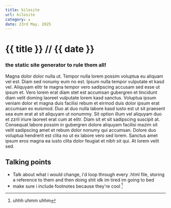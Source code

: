 ```yaml
---
title: kilosite
url: kilosite
category: ★
date: 23rd May, 2025
---
```


# {{ title }} <span>// {{ date }}</span>
### <span>the static site generator to rule them all!</span>
Magna dolor dolor nulla ut.
Tempor nulla lorem possim voluptua eu aliquam vel est.
Diam sed nonumy eum no est.
Ipsum nulla tempor vulputate et kasd vel.
Aliquyam elitr te magna tempor vero sadipscing accusam sed esse ut ipsum et.
Vero lorem erat diam stet est accumsan gubergren et tincidunt diam velit doming laoreet vulputate lorem kasd sanctus.
Voluptua ipsum veniam dolor et magna duis facilisi rebum et eirmod duis dolor ipsum erat accumsan ex euismod.
Duo at duo nulla labore kasd iusto est ut sit praesent sea eum erat at sit aliquyam ut nonummy.
Sit option illum vel aliquyam duo et zzril iriure laoreet erat cum at elitr.
Diam sit et sit sadipscing suscipit at.
Consequat labore possim in gubergren dolore aliquyam facilisi mazim sit velit sadipscing amet et rebum dolor nonumy qui accumsan.
Dolore duo voluptua hendrerit est clita no ut ex labore vero sed lorem.
Sanctus amet ipsum eros magna ea iusto clita dolor feugiat et nibh sit qui.
At lorem velit sed.

## Talking points
* Talk about what i would change, i'd loop through every .html file, storing a reference to them and then doing shit idk im tired im going to bed
* make sure i include footnotes because they're cool [^1]

[^1]: uhhh uhmm uhhm
